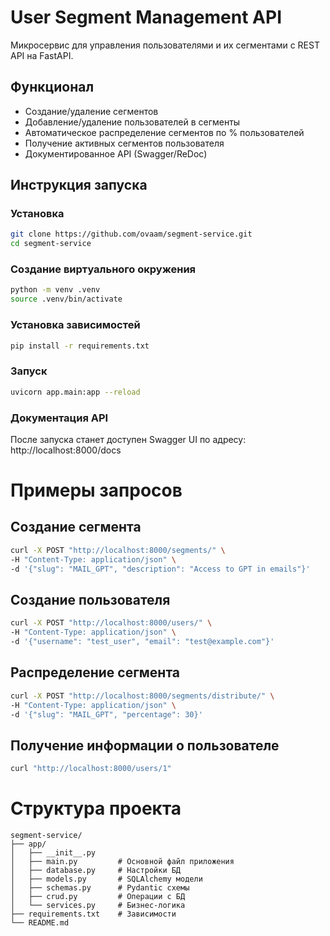 # User Segment Management API

Микросервис для управления пользователями и их сегментами с REST API на FastAPI.

## Функционал

- Создание/удаление сегментов
- Добавление/удаление пользователей в сегменты
- Автоматическое распределение сегментов по % пользователей
- Получение активных сегментов пользователя
- Документированное API (Swagger/ReDoc)

## Инструкция запуска

### Установка

```bash
git clone https://github.com/ovaam/segment-service.git
cd segment-service
```

### Создание виртуального окружения

```bash
python -m venv .venv
source .venv/bin/activate
```

### Установка зависимостей

```bash
pip install -r requirements.txt
```

### Запуск

```bash
uvicorn app.main:app --reload
```

### Документация API

После запуска станет доступен Swagger UI по адресу: http://localhost:8000/docs


# Примеры запросов

## Создание сегмента

```bash
curl -X POST "http://localhost:8000/segments/" \
-H "Content-Type: application/json" \
-d '{"slug": "MAIL_GPT", "description": "Access to GPT in emails"}'
```

## Создание пользователя

```bash
curl -X POST "http://localhost:8000/users/" \
-H "Content-Type: application/json" \
-d '{"username": "test_user", "email": "test@example.com"}'
```

## Распределение сегмента

```bash
curl -X POST "http://localhost:8000/segments/distribute/" \
-H "Content-Type: application/json" \
-d '{"slug": "MAIL_GPT", "percentage": 30}'
```

## Получение информации о пользователе

```bash
curl "http://localhost:8000/users/1"
```

# Структура проекта

```text
segment-service/
├── app/
│   ├── __init__.py
│   ├── main.py         # Основной файл приложения
│   ├── database.py     # Настройки БД
│   ├── models.py       # SQLAlchemy модели
│   ├── schemas.py      # Pydantic схемы
│   ├── crud.py         # Операции с БД
│   └── services.py     # Бизнес-логика
├── requirements.txt    # Зависимости
└── README.md 
```
